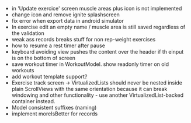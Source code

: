 - in 'Update exercice' screen muscle areas plus icon is not implemented
- change icon and remove ignite splashscreen
- fix error when export data in android simulator
- In exercise edit an empty name / muscle area is still saved regardless of the validation
- weak ass records breaks stuff for non rep-weight exercises
- how to resume a rest timer after pause
- keyboard avoiding view pushes the content over the header if th einput is on the bottom of screen
- save workout timer in WorkoutModel. show readonly timer on old workouts
- add workout template support?
- Exercise track screen -> VirtualizedLists should never be nested inside plain ScrollViews with the same orientation because it can break windowing and other functionality - use another VirtualizedList-backed container instead.
- Model consistent suffixes (naming)
- implement moreIsBetter for records